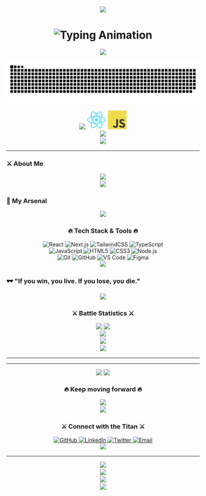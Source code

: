 <!-- EREN RAGE MODE - Animated GitHub Profile README -->

<div align="center">
  <!-- Animated Background Particles -->
  <img src="https://capsule-render.vercel.app/api?type=rect&color=gradient&height=30&section=header&fontSize=15&fontAlignY=70" />
</div>

<div align="center">
  <!-- Animated Header with Multiple Effects -->
  <h1 align="center">
    <img src="https://readme-typing-svg.herokuapp.com?font=Kanit&size=32&pause=1000&color=FF4C4C&center=true&vCenter=true&width=600&lines="You+Have+The+Freedom+To+Fight...";+Eren+Yeager+Mode+Activated!;+Front-End+Dev+⚔️+React+%26+Next.js" alt="Typing Animation" />
  </h1>
  
  <!-- Floating Animated Elements -->
  <div align="center">
    <img src="https://capsule-render.vercel.app/api?type=rect&color=gradient&height=30&section=header&fontSize=15&fontAlignY=70" />
  </div>
  
  <!-- Animated Snake with Enhanced Effects -->
  <p align="center">
    <img src="https://raw.githubusercontent.com/Platane/snk/output/github-contribution-grid-snake-dark.svg" alt="Snake animation" />
  </p>
  
  <!-- Floating Tech Icons -->
  <div align="center">
    <img src="https://raw.githubusercontent.com/rahuldkjain/github-profile-readme-generator/master/src/images/icons/Social/github.svg" width="50px" style="animation: spin 2s linear infinite;">
    <img src="https://raw.githubusercontent.com/devicons/devicon/master/icons/react/react-original.svg" width="50px" style="animation: pulse 1s ease-in-out infinite alternate;">
    <img src="https://raw.githubusercontent.com/devicons/devicon/master/icons/javascript/javascript-original.svg" width="50px" style="animation: bounce 1s infinite;">
  </div>
  
  <!-- Additional Animated Elements -->
  <div align="center">
    <img src="https://capsule-render.vercel.app/api?type=rect&color=gradient&height=30&section=header&fontSize=15&fontAlignY=70" />
  </div>
  
  <!-- COOL ANIMATIONS -->
  <div align="center">
    <img src="https://capsule-render.vercel.app/api?type=waving&color=gradient&height=100&section=header&text=Welcome+to+the+Titan+Mode!&fontSize=20&fontAlignY=70" />
  </div>
</div>

---

### ⚔️ About Me
<div align="center">
  <img src="https://readme-typing-svg.herokuapp.com?font=Fira+Code&pause=1000&color=FF6B6B&center=true&vCenter=true&width=600&lines=⚔️+Front-End+Developer+⚔️;🔥+Crafting+Powerful+UI+&+Animated+Experiences+🔥;🌀+Inspired+by+Attack+on+Titan+🌀;💻+ReactJS+%7C+NextJS+%7C+TailwindCSS+%7C+TypeScript+💻" />
</div>

<div align="center">
  <img src="https://capsule-render.vercel.app/api?type=waving&color=gradient&height=60&section=header&text=My+Arsenal&fontSize=20&fontAlignY=70" />
</div>

### 💢 My Arsenal
<div align="center">
  <img src="https://readme-typing-svg.herokuapp.com?font=Fira+Code&pause=1000&color=00D4FF&center=true&vCenter=true&width=500&lines=🔥+Tech+Stack+%26+Tools+🔥;⚔️+My+Weapons+of+Choice+⚔️;💻+Skills+%26+Technologies+💻" />
</div>

<div align="center">
  <h3>🔥 Tech Stack & Tools 🔥</h3>
</div>

<div align="center">
  <!-- Animated Tech Stack -->
  <img src="https://img.shields.io/badge/React-20232A?style=for-the-badge&logo=react&logoColor=61DAFB" alt="React" />
  <img src="https://img.shields.io/badge/Next.js-black?style=for-the-badge&logo=next.js&logoColor=white" alt="Next.js" />
  <img src="https://img.shields.io/badge/TailwindCSS-0F172A?style=for-the-badge&logo=tailwind-css&logoColor=38BDF8" alt="TailwindCSS" />
  <img src="https://img.shields.io/badge/TypeScript-2D79C7?style=for-the-badge&logo=typescript&logoColor=white" alt="TypeScript" />
</div>

<div align="center">
  <img src="https://img.shields.io/badge/JavaScript-F7DF1E?style=for-the-badge&logo=javascript&logoColor=black" alt="JavaScript" />
  <img src="https://img.shields.io/badge/HTML5-E34F26?style=for-the-badge&logo=html5&logoColor=white" alt="HTML5" />
  <img src="https://img.shields.io/badge/CSS3-1572B6?style=for-the-badge&logo=css3&logoColor=white" alt="CSS3" />
  <img src="https://img.shields.io/badge/Node.js-43853D?style=for-the-badge&logo=node.js&logoColor=white" alt="Node.js" />
</div>

<div align="center">
  <img src="https://img.shields.io/badge/Git-F05032?style=for-the-badge&logo=git&logoColor=white" alt="Git" />
  <img src="https://img.shields.io/badge/GitHub-100000?style=for-the-badge&logo=github&logoColor=white" alt="GitHub" />
  <img src="https://img.shields.io/badge/VS_Code-0078D4?style=for-the-badge&logo=visual%20studio%20code&logoColor=white" alt="VS Code" />
  <img src="https://img.shields.io/badge/Figma-F24E1E?style=for-the-badge&logo=figma&logoColor=white" alt="Figma" />
</div>

<div align="center">
  <img src="https://capsule-render.vercel.app/api?type=waving&color=gradient&height=60&section=header&text=Battle+Statistics&fontSize=20&fontAlignY=70" />
</div>

### 🕶️ "If you win, you live. If you lose, you die."
<div align="center">
  <img src="https://readme-typing-svg.herokuapp.com?font=Fira+Code&pause=1000&color=FFD700&center=true&vCenter=true&width=600&lines=⚔️+Battle+Statistics+⚔️;🔥+GitHub+War+Stats+🔥;💀+Code+Combat+Records+💀" />
</div>

<div align="center">
  <h3>⚔️ Battle Statistics ⚔️</h3>
</div>

<div align="center">
  <!-- Working GitHub Stats -->
  <img src="https://github-readme-stats.vercel.app/api?username=Domaihuong281220&show_icons=true&theme=tokyonight&title_color=ff4c4c&icon_color=ff4c4c&hide_border=true&include_all_commits=true&count_private=true&custom_title=🔥%20GitHub%20Battle%20Stats%20🔥" />
  <img src="https://github-readme-streak-stats.herokuapp.com?user=Domaihuong281220&theme=tokyonight&fire=ff4c4c&ring=ff4c4c&hide_border=true&stroke=ff4c4c&currStreakLabel=ff4c4c" />
</div>

<div align="center">
  <!-- Top Languages -->
  <img src="https://github-readme-stats.vercel.app/api/top-langs/?username=Domaihuong281220&layout=compact&theme=tokyonight&title_color=ff4c4c&text_color=ffffff&hide_border=true&bg_color=0d1117" />
</div>

<div align="center">
  <!-- Activity Graph -->
  <img src="https://github-readme-activity-graph.vercel.app/graph?username=Domaihuong281220&theme=tokyo-night&hide_border=true&area=true" />
</div>

<div align="center">
  <img src="https://capsule-render.vercel.app/api?type=rect&color=gradient&height=30&section=header&fontSize=15&fontAlignY=70" />
</div>

---

---

<div align="center">
  <img src="https://capsule-render.vercel.app/api?type=rect&color=gradient&height=30&section=header&fontSize=15&fontAlignY=70" />
  <img src="https://capsule-render.vercel.app/api?type=rect&color=gradient&height=30&section=header&fontSize=15&fontAlignY=70" />
</div>

<h3 align="center">🔥 Keep moving forward 🔥</h3>

<div align="center">
  <!-- Enhanced Footer Animations -->
  <img src="https://readme-typing-svg.herokuapp.com?font=Kanit&pause=1000&color=E63946&center=true&vCenter=true&width=500&lines=Devouring+limits...;Breaking+the+walls...;Unleash+your+Titan+within!;Code+like+your+life+depends+on+it!;Never+give+up+the+fight!">
</div>

<div align="center">
  <img src="https://capsule-render.vercel.app/api?type=waving&color=gradient&height=60&section=header&text=Connect+with+the+Titan&fontSize=20&fontAlignY=70" />
</div>

<div align="center">
  <h3>⚔️ Connect with the Titan ⚔️</h3>
</div>

<div align="center">
  <!-- Social Links with Animated Icons -->
  <a href="https://github.com/Domaihuong281220" target="_blank">
    <img src="https://img.shields.io/badge/GitHub-100000?style=for-the-badge&logo=github&logoColor=white" alt="GitHub" />
  </a>
  <a href="https://linkedin.com/in/domaihuong281220" target="_blank">
    <img src="https://img.shields.io/badge/LinkedIn-0077B5?style=for-the-badge&logo=linkedin&logoColor=white" alt="LinkedIn" />
  </a>
  <a href="https://twitter.com/domaihuong281220" target="_blank">
    <img src="https://img.shields.io/badge/Twitter-1DA1F2?style=for-the-badge&logo=twitter&logoColor=white" alt="Twitter" />
  </a>
  <a href="mailto:domaihuong281220@gmail.com" target="_blank">
    <img src="https://img.shields.io/badge/Email-D14836?style=for-the-badge&logo=gmail&logoColor=white" alt="Email" />
  </a>
</div>

<div align="center">
  <img src="https://capsule-render.vercel.app/api?type=rect&color=gradient&height=30&section=header&fontSize=15&fontAlignY=70" />
</div>

---

<div align="center">
  <!-- Animated Footer Quote -->
  <img src="https://readme-typing-svg.herokuapp.com?font=Kanit&pause=2000&color=FF6B6B&center=true&vCenter=true&width=600&lines="The+only+way+to+win+is+to+keep+fighting...";+Eren+Yeager+Mode+Always+Active!;+Ready+for+the+next+battle!">
</div>

<div align="center">
  <img src="https://capsule-render.vercel.app/api?type=rect&color=gradient&height=30&section=header&fontSize=15&fontAlignY=70" />
</div>

<div align="center">
  <img src="https://capsule-render.vercel.app/api?type=waving&color=gradient&height=100&section=footer&text=Thanks+for+visiting!&fontSize=20&fontAlignY=70" />
</div>

<div align="center">
  <img src="https://capsule-render.vercel.app/api?type=rect&color=gradient&height=30&section=header&fontSize=15&fontAlignY=70" />
</div>
